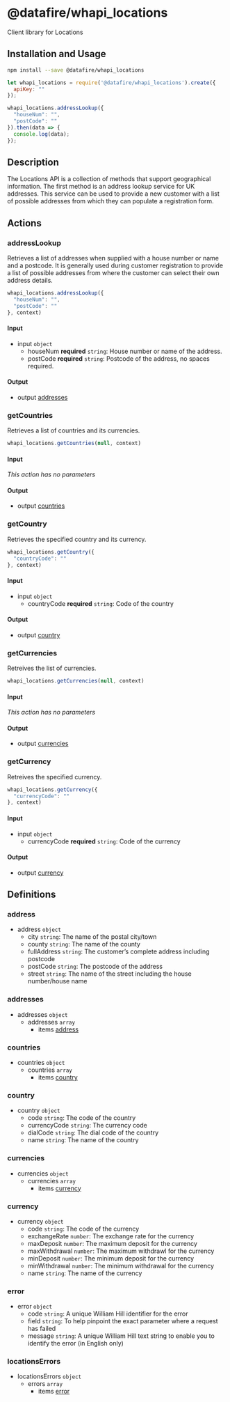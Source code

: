 # @datafire/whapi_locations

Client library for Locations

## Installation and Usage
```bash
npm install --save @datafire/whapi_locations
```
```js
let whapi_locations = require('@datafire/whapi_locations').create({
  apiKey: ""
});

whapi_locations.addressLookup({
  "houseNum": "",
  "postCode": ""
}).then(data => {
  console.log(data);
});
```

## Description

The Locations API is a collection of methods that support geographical information. The first method is an address lookup service for UK addresses. This service can be used to provide a new customer with a list of possible addresses from which they can populate a registration form.

## Actions

### addressLookup
Retrieves a list of addresses when supplied with a house number or name and a postcode. It is generally used during customer registration to provide a list of possible addresses from where the customer can select their own address details.



```js
whapi_locations.addressLookup({
  "houseNum": "",
  "postCode": ""
}, context)
```

#### Input
* input `object`
  * houseNum **required** `string`: House number or name of the address.
  * postCode **required** `string`: Postcode of the address, no spaces required.

#### Output
* output [addresses](#addresses)

### getCountries
Retrieves a list of countries and its currencies.


```js
whapi_locations.getCountries(null, context)
```

#### Input
*This action has no parameters*

#### Output
* output [countries](#countries)

### getCountry
Retrieves the specified country and its currency.


```js
whapi_locations.getCountry({
  "countryCode": ""
}, context)
```

#### Input
* input `object`
  * countryCode **required** `string`: Code of the country

#### Output
* output [country](#country)

### getCurrencies
Retreives the list of currencies.


```js
whapi_locations.getCurrencies(null, context)
```

#### Input
*This action has no parameters*

#### Output
* output [currencies](#currencies)

### getCurrency
Retreives the specified currency.


```js
whapi_locations.getCurrency({
  "currencyCode": ""
}, context)
```

#### Input
* input `object`
  * currencyCode **required** `string`: Code of the currency

#### Output
* output [currency](#currency)



## Definitions

### address
* address `object`
  * city `string`: The name of the postal city/town
  * county `string`: The name of the county
  * fullAddress `string`: The customer’s complete address including postcode
  * postCode `string`: The postcode of the address
  * street `string`: The name of the street including the house number/house name

### addresses
* addresses `object`
  * addresses `array`
    * items [address](#address)

### countries
* countries `object`
  * countries `array`
    * items [country](#country)

### country
* country `object`
  * code `string`: The code of the country
  * currencyCode `string`: The currency code
  * dialCode `string`: The dial code of the country
  * name `string`: The name of the country

### currencies
* currencies `object`
  * currencies `array`
    * items [currency](#currency)

### currency
* currency `object`
  * code `string`: The code of the currency
  * exchangeRate `number`: The exchange rate for the currency
  * maxDeposit `number`: The maximum deposit for the currency
  * maxWithdrawal `number`: The maximum withdrawl for the currency
  * minDeposit `number`: The minimum deposit for the currency
  * minWithdrawal `number`: The minimum withdrawal for the currency
  * name `string`: The name of the currency

### error
* error `object`
  * code `string`: A unique William Hill identifier for the error
  * field `string`: To help pinpoint the exact parameter where a request has failed
  * message `string`: A unique William Hill text string to enable you to identify the error (in English only)

### locationsErrors
* locationsErrors `object`
  * errors `array`
    * items [error](#error)


